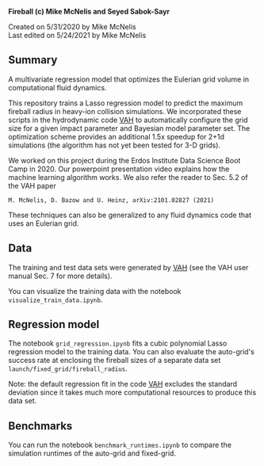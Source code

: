 **Fireball (c) Mike McNelis and Seyed Sabok-Sayr**

Created on 5/31/2020 by Mike McNelis\
Last edited on 5/24/2021 by Mike McNelis

## Summary

A multivariate regression model that optimizes the Eulerian grid volume in computational fluid dynamics. 

This repository trains a Lasso regression model to predict the maximum fireball radius in heavy-ion collision simulations. We incorporated these scripts in the hydrodynamic code [VAH](https://github.com/mjmcnelis/cpu_vah) to automatically configure the grid size for a given impact parameter and Bayesian model parameter set. The optimization scheme provides an additional 1.5x speedup for 2+1d simulations (the algorithm has not yet been tested for 3-D grids).

We worked on this project during the Erdos Institute Data Science Boot Camp in 2020. Our powerpoint presentation video explains how the machine learning algorithm works. We also refer the reader to Sec. 5.2 of the VAH paper

    M. McNelis, D. Bazow and U. Heinz, arXiv:2101.02827 (2021)

These techniques can also be generalized to any fluid dynamics code that uses an Eulerian grid.

## Data

The training and test data sets were generated by [VAH](https://github.com/mjmcnelis/cpu_vah) (see the VAH user manual Sec. 7 for more details). 

You can visualize the training data with the notebook `visualize_train_data.ipynb`.


## Regression model

The notebook `grid_regression.ipynb` fits a cubic polynomial Lasso regression model to the training data. You can also evaluate the auto-grid's success rate at enclosing the fireball sizes of a separate data set `launch/fixed_grid/fireball_radius`.

Note: the default regression fit in the code [VAH](https://github.com/mjmcnelis/cpu_vah) excludes the standard deviation since it takes much more computational resources to produce this data set.


## Benchmarks

You can run the notebook `benchmark_runtimes.ipynb` to compare the simulation runtimes of the auto-grid and fixed-grid.




